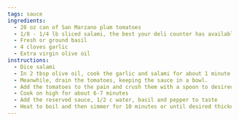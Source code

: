 ```yaml
---
tags: sauce
ingredients:
  - 28 oz can of San Marzano plum tomatoes
  - 1/8 - 1/4 lb sliced salami, the best your deli counter has available. I particularly like salami with a bit of spice to it.
  - Fresh or ground basil
  - 4 cloves garlic
  - Extra virgin olive oil
instructions:
  - Dice salami
  - In 2 tbsp olive oil, cook the garlic and salami for about 1 minute on medium-high heat.
  - Meanwhile, drain the tomatoes, keeping the sauce in a bowl.
  - Add the tomatoes to the pain and crush them with a spoon to desired thickness.
  - Cook on high for about 6-7 minutes
  - Add the reserved sauce, 1/2 c water, basil and pepper to taste
  - Heat to boil and then simmer for 10 minutes or until desired thickness."
---
```

